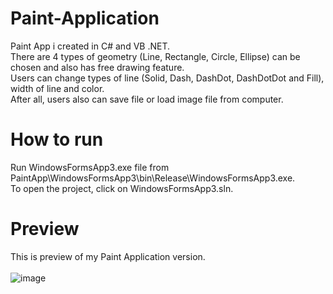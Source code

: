 # Paint-Application
Paint App i created in C# and VB .NET. <br>
There are 4 types of geometry (Line, Rectangle, Circle, Ellipse) can be chosen and also has free drawing feature. <br>
Users can change types of line (Solid, Dash, DashDot, DashDotDot and Fill), width of line and color. <br>
After all, users also can save file or load image file from computer.

# How to run
Run WindowsFormsApp3.exe file from PaintApp\WindowsFormsApp3\bin\Release\WindowsFormsApp3.exe. <br>
To open the project, click on WindowsFormsApp3.sln. <br>

# Preview
This is preview of my Paint Application version. <br><br>
![image](https://user-images.githubusercontent.com/69473375/137293250-e91fc4b8-8163-4b4b-a20b-a2cb95f6b453.png)

